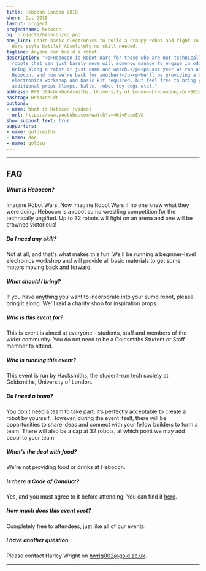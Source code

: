 ```yaml
---
title: Hebocon London 2018
when:  Oct 2018
layout: project
projectname: hebocon
og: projects/hebocon/og.png
one_line: Learn basic electronics to build a crappy robot and fight in a crappy Robot
  Wars style battle! Absolutely no skill needed.
tagline: Anyone can build a robot...
description: "<p>Hebocon is Robot Wars for those who are not technically gifted. Crappy
  robots that can just barely move will somehow manage to engage in odd, awkward battles.
  Bring along a robot or just come and watch.</p><p>Last year we ran an amazing
  Hebocon, and now we're back for another!</p><p>We'll be providing a beginner-level
  electronics workshop and basic kit required, but feel free to bring your own or
  additional props (lamps, balls, robot toy dogs etc)."
address: RHB 304<br>Goldsmiths, University of London<br>London,<br>SE14 6AD
hashtag: HeboconLdn
buttons:
- name: What is Hebocon (video)
  url: https://www.youtube.com/watch?v=46ivFpsmEVQ
show_support_text: true
supporters:
- name: goldsmiths
- name: doc
- name: goldsu
---
```


<hr>
<section class="project-faq">
  <div class="container">
    <h2>FAQ</h2>
    <div class="row">
      <div class="col-md-4">
        <div class="text-block">
          <h5>What is Hebocon?</h5>
          <p>Imagine Robot Wars. Now imagine Robot Wars if no one knew what they were doing. Hebocon is a robot sumo wrestling competition for the technically ungifted. Up to 32 robots will fight on an arena and one will be crowned victorious!</p>
        </div>
        <div class="text-block">
          <h5>Do I need any skill?</h5>
          <p>Not at all, and that's what makes this fun. We'll be running a beginner-level electronics workshop and will provide all basic materials to get some motors moving back and forward.</p>
        </div>
        <div class="text-block">
          <h5>What should I bring?</h5>
          <p>If you have anything you want to incorporate into your sumo robot, please bring it along. We'll raid a charity shop for inspiration props.</p>
        </div>
      </div>
      <div class="col-md-4">
        <div class="text-block">
          <h5>Who is this event for?</h5>
          <p>This is event is aimed at everyone - students, staff and members of the wider community. You do not need to be a Goldsmiths Student or Staff member to attend.</p>
        </div>
        <div class="text-block">
          <h5>Who is running this event?</h5>
          <p>This event is run by Hacksmiths, the student-run tech society at Goldsmiths, University of London.</p>
        </div>
        <div class="text-block">
          <h5>Do I need a team?</h5>
          <p>You don’t need a team to take part; it’s perfectly acceptable to create a robot by yourself. However, during the event itself, there will be opportunities to share ideas and connect with your fellow builders to form a team. There will also be a cap at 32 robots, at which point we may add peopl to your team.</p>
        </div>
      </div>
      <div class="col-md-4">
        <div class="text-block">
          <h5>What's the deal with food?</h5>
          <p>We're not providing food or drinks at Hebocon.</p>
        </div>
        <div class="text-block">
          <h5>Is there a Code of Conduct?</h5>
          <p>Yes, and you must agree to it before attending. You can find it <a href="https://github.com/hacksmiths/code-of-conduct">here</a>.</p>
        </div>
        <div class="text-block">
          <h5>How much does this event cost?</h5>
          <p>Completely free to attendees, just like all of our events.</p>
        </div>
        <div class="text-block">
          <h5>I have another question</h5>
          <p>Please contact Harley Wright on <a href="mailto:hwrig002@gold.ac.uk">hwrig002@gold.ac.uk</a>.</p>
        </div>
      </div>
    </div>
  </div>
</section>
<hr>
